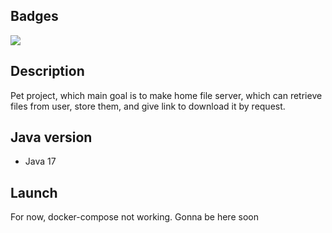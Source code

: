 ## Badges

<a href="https://codeclimate.com/github/tre3p/home-fileserver/maintainability"><img src="https://api.codeclimate.com/v1/badges/d1d0ffd23c3814c5a71a/maintainability" /></a>

## Description

Pet project, which main goal is to make home file server, which can retrieve files from user, store them, and give link to download it by request.

## Java version

* Java 17

## Launch

For now, docker-compose not working. Gonna be here soon
